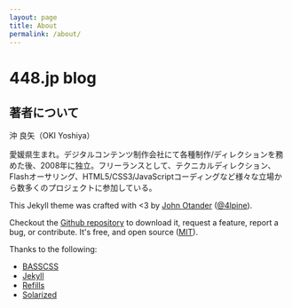 ```yaml
---
layout: page
title: About
permalink: /about/
---
```


# 448.jp blog

## 著者について

沖 良矢（OKI Yoshiya）

愛媛県生まれ。デジタルコンテンツ制作会社にて各種制作/ディレクションを務めた後、2008年に独立。フリーランスとして、テクニカルディレクション、Flashオーサリング、HTML5/CSS3/JavaScriptコーディングなど様々な立場から数多くのプロジェクトに参加している。

This Jekyll theme was crafted with <3 by [John Otander](http://johnotander.com)
([@4lpine](https://twitter.com/4lpine)).

Checkout the [Github repository](https://github.com/johnotander/pixyll) to download it,
request a feature, report a bug, or contribute. It's free, and open source
([MIT](http://opensource.org/licenses/MIT)).

Thanks to the following:

* [BASSCSS](http://basscss.com)
* [Jekyll](http://jekyllrb.com)
* [Refills](http://refills.bourbon.io/)
* [Solarized](http://ethanschoonover.com/solarized)
